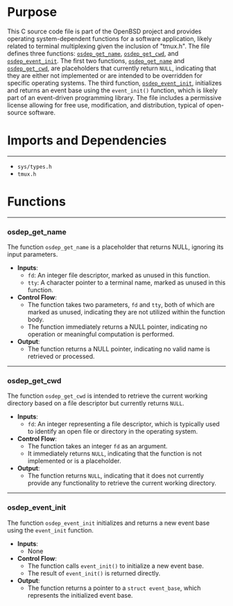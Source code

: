 # Purpose
This C source code file is part of the OpenBSD project and provides operating system-dependent functions for a software application, likely related to terminal multiplexing given the inclusion of "tmux.h". The file defines three functions: [`osdep_get_name`](#osdep_get_name), [`osdep_get_cwd`](#osdep_get_cwd), and [`osdep_event_init`](#osdep_event_init). The first two functions, [`osdep_get_name`](#osdep_get_name) and [`osdep_get_cwd`](#osdep_get_cwd), are placeholders that currently return `NULL`, indicating that they are either not implemented or are intended to be overridden for specific operating systems. The third function, [`osdep_event_init`](#osdep_event_init), initializes and returns an event base using the `event_init()` function, which is likely part of an event-driven programming library. The file includes a permissive license allowing for free use, modification, and distribution, typical of open-source software.
# Imports and Dependencies

---
- `sys/types.h`
- `tmux.h`


# Functions

---
### osdep_get_name<!-- {{#callable:osdep_get_name}} -->
The function `osdep_get_name` is a placeholder that returns NULL, ignoring its input parameters.
- **Inputs**:
    - `fd`: An integer file descriptor, marked as unused in this function.
    - `tty`: A character pointer to a terminal name, marked as unused in this function.
- **Control Flow**:
    - The function takes two parameters, `fd` and `tty`, both of which are marked as unused, indicating they are not utilized within the function body.
    - The function immediately returns a NULL pointer, indicating no operation or meaningful computation is performed.
- **Output**:
    - The function returns a NULL pointer, indicating no valid name is retrieved or processed.


---
### osdep_get_cwd<!-- {{#callable:osdep_get_cwd}} -->
The function `osdep_get_cwd` is intended to retrieve the current working directory based on a file descriptor but currently returns `NULL`.
- **Inputs**:
    - `fd`: An integer representing a file descriptor, which is typically used to identify an open file or directory in the operating system.
- **Control Flow**:
    - The function takes an integer `fd` as an argument.
    - It immediately returns `NULL`, indicating that the function is not implemented or is a placeholder.
- **Output**:
    - The function returns `NULL`, indicating that it does not currently provide any functionality to retrieve the current working directory.


---
### osdep_event_init<!-- {{#callable:osdep_event_init}} -->
The function `osdep_event_init` initializes and returns a new event base using the `event_init` function.
- **Inputs**:
    - None
- **Control Flow**:
    - The function calls `event_init()` to initialize a new event base.
    - The result of `event_init()` is returned directly.
- **Output**:
    - The function returns a pointer to a `struct event_base`, which represents the initialized event base.


